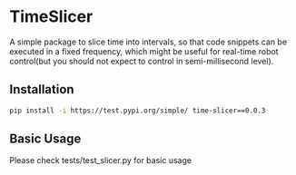 # TimeSlicer
A simple package to slice time into intervals, so that code snippets can be executed in a fixed frequency, which might be useful for real-time robot control(but you should not expect to control in semi-millisecond level).

## Installation
```bash
pip install -i https://test.pypi.org/simple/ time-slicer==0.0.3
```
## Basic Usage
Please check tests/test_slicer.py for basic usage
